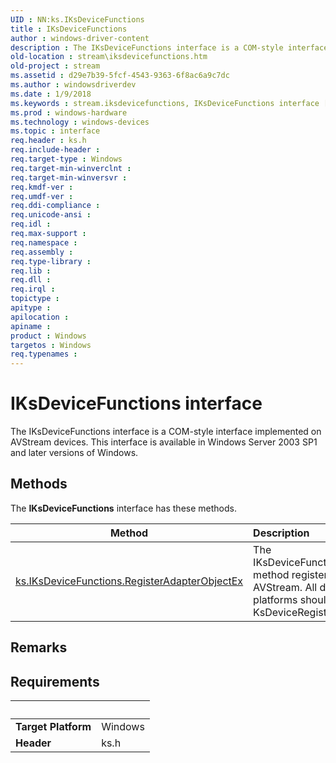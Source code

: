 ```yaml
---
UID : NN:ks.IKsDeviceFunctions
title : IKsDeviceFunctions
author : windows-driver-content
description : The IKsDeviceFunctions interface is a COM-style interface implemented on AVStream devices. This interface is available in Windows Server 2003 SP1 and later versions of Windows.
old-location : stream\iksdevicefunctions.htm
old-project : stream
ms.assetid : d29e7b39-5fcf-4543-9363-6f8ac6a9c7dc
ms.author : windowsdriverdev
ms.date : 1/9/2018
ms.keywords : stream.iksdevicefunctions, IKsDeviceFunctions interface [Streaming Media Devices], IKsDeviceFunctions interface [Streaming Media Devices], described, IKsDeviceFunctions, ks/IKsDeviceFunctions, avintfc_68e124c6-7a91-4c68-8327-e2c83b982699.xml
ms.prod : windows-hardware
ms.technology : windows-devices
ms.topic : interface
req.header : ks.h
req.include-header : 
req.target-type : Windows
req.target-min-winverclnt : 
req.target-min-winversvr : 
req.kmdf-ver : 
req.umdf-ver : 
req.ddi-compliance : 
req.unicode-ansi : 
req.idl : 
req.max-support : 
req.namespace : 
req.assembly : 
req.type-library : 
req.lib : 
req.dll : 
req.irql : 
topictype : 
apitype : 
apilocation : 
apiname : 
product : Windows
targetos : Windows
req.typenames : 
---
```


# IKsDeviceFunctions interface

The IKsDeviceFunctions interface is a COM-style interface implemented on AVStream devices. This interface is available in Windows Server 2003 SP1 and later versions of Windows.

## Methods

<p>The <b>IKsDeviceFunctions</b> interface has these methods.</p>

| Method | Description |
| ---- |:---- |
| [ks.IKsDeviceFunctions.RegisterAdapterObjectEx](nf-ks-iksdevicefunctions-registeradapterobjectex.md) | The IKsDeviceFunctions::RegisterAdapterObjectEx method registers a DMA adapter object with AVStream. All drivers compiled for Win64 platforms should use this method instead of KsDeviceRegisterAdapterObject. |

## Remarks



## Requirements
| &nbsp; | &nbsp; |
| ---- |:---- |
| **Target Platform** | Windows |
| **Header** | ks.h |